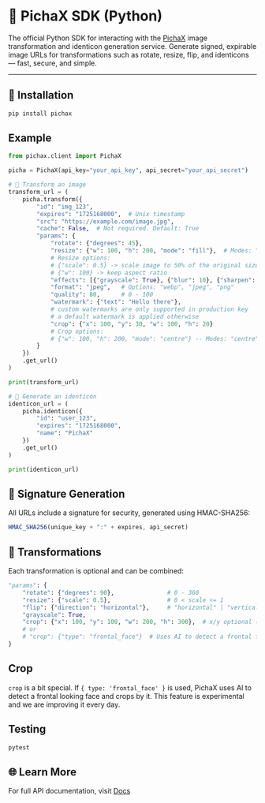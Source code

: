 # 📸 PichaX SDK (Python)

The official Python SDK for interacting with the [PichaX](https://pichax.dev) image transformation and identicon generation service.
Generate signed, expirable image URLs for transformations such as rotate, resize, flip, and identicons — fast, secure, and simple.

---
## 🚀 Installation

```bash
pip install pichax
```

## Example
```python
from pichax.client import PichaX

picha = PichaX(api_key="your_api_key", api_secret="your_api_secret")

# 🔁 Transform an image
transform_url = (
    picha.transform({
        "id": "img_123",
        "expires": "1725168000",  # Unix timestamp
        "src": "https://example.com/image.jpg",
        "cache": False,  # Not required. Default: True
        "params": {
            "rotate": {"degrees": 45},
            "resize": {"w": 100, "h": 200, "mode": "fill"},  # Modes: "fit", "fill", "crop"
            # Resize options:
            # {"scale": 0.5} -> scale image to 50% of the original size
            # {"w": 100} -> keep aspect ratio
            "effects": [{"grayscale": True}, {"blur": 10}, {"sharpen": True}],
            "format": "jpeg",   # Options: "webp", "jpeg", "png"
            "quality": 80,      # 0 - 100
            "watermark": {"text": "Hello there"},
            # custom watermarks are only supported in production key
            # a default watermark is applied otherwise
            "crop": {"x": 100, "y": 30, "w": 100, "h": 20}
            # Crop options:
            # {"w": 100, "h": 200, "mode": "centre"} -- Modes: "centre", "attention", "entropy"
        }
    })
    .get_url()
)

print(transform_url)

# 👤 Generate an identicon
identicon_url = (
    picha.identicon({
        "id": "user_123",
        "expires": "1725168000",
        "name": "PichaX"
    })
    .get_url()
)

print(identicon_url)
```

## 🔐 Signature Generation
All URLs include a signature for security, generated using HMAC-SHA256:

```js
HMAC_SHA256(unique_key + ":" + expires, api_secret)
```

## 🧰 Transformations
Each transformation is optional and can be combined:
```python
"params": {
    "rotate": {"degrees": 90},               # 0 - 360
    "resize": {"scale": 0.5},                # 0 < scale <= 1
    "flip": {"direction": "horizontal"},     # "horizontal" | "vertical"
    "grayscale": True,
    "crop": {"x": 100, "y": 100, "w": 200, "h": 300},  # x/y optional (default: 0)
    # or
    # "crop": {"type": "frontal_face"}  # Uses AI to detect a frontal face
}

```

## Crop

`crop` is a bit special. If `{ type: 'frontal_face' }` is used, PichaX uses AI to detect a frontal looking face and crops by it. This feature is experimental and we are improving it every day.


## Testing
```bash
pytest
```

## 🌐 Learn More

For full API documentation, visit [Docs](https://chakata.gitbook.io/pichax/)